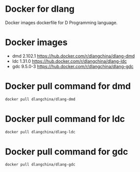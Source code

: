 # Docker for dlang
Docker images dockerfile for D Programming language.

# Docker images
 * dmd 2.102.1 https://hub.docker.com/r/dlangchina/dlang-dmd
 * ldc 1.31.0 https://hub.docker.com/r/dlangchina/dlang-ldc
 * gdc 9.5.0-3 https://hub.docker.com/r/dlangchina/dlang-gdc

# Docker pull command for dmd
```bash
docker pull dlangchina/dlang-dmd
```

# Docker pull command for ldc
```bash
docker pull dlangchina/dlang-ldc
```

# Docker pull command for gdc
```bash
docker pull dlangchina/dlang-gdc
```
